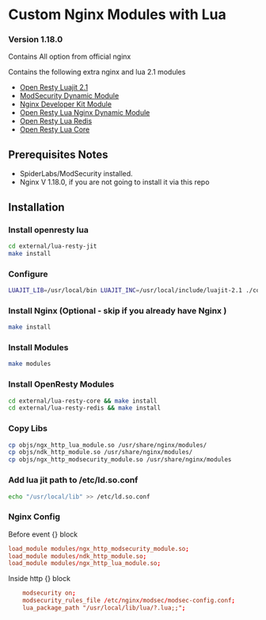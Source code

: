 # Custom Nginx Modules with Lua
### Version 1.18.0
Contains All option from official nginx

Contains the following extra nginx and lua 2.1 modules

- [Open Resty Luajit 2.1](https://github.com/3CSDesign/nginx-3cs/tree/main/external/lua-resty-jit#readme)
- [ModSecurity Dynamic Module](https://github.com/3CSDesign/nginx-3cs/tree/main/dynamic/ModSecurity#readme)
- [Nginx Developer Kit Module](https://github.com/3CSDesign/nginx-3cs/tree/main/external/ngx_devel_kit#readme)
- [Open Resty Lua Nginx Dynamic Module](https://github.com/3CSDesign/nginx-3cs/tree/main/external/lua_nginx_module#readme)
- [Open Resty Lua Redis](https://github.com/3CSDesign/nginx-3cs/tree/main/external/lua-resty-redis#readme)
- [Open Resty Lua Core](https://github.com/3CSDesign/nginx-3cs/tree/main/external/lua-resty-core#readme)

## Prerequisites Notes

- SpiderLabs/ModSecurity installed.
- Nginx V 1.18.0, if you are not going to install it via this repo

## Installation

### Install openresty lua
```sh 
cd external/lua-resty-jit
make install 
```

### Configure

```sh
LUAJIT_LIB=/usr/local/bin LUAJIT_INC=/usr/local/include/luajit-2.1 ./configure --add-dynamic-module=dynamic/ModSecurity --add-dynamic-module=external/ngx_devel_kit --add-dynamic-module=external/lua_nginx_module --with-compat
```

### Install Nginx (Optional - skip if you already have Nginx )
```sh
make install
```

### Install Modules
```sh
make modules
```

### Install OpenResty Modules

```sh
cd external/lua-resty-core && make install
cd external/lua-resty-redis && make install
```

### Copy Libs
```sh
cp objs/ngx_http_lua_module.so /usr/share/nginx/modules/
cp objs/ndk_http_module.so /usr/share/nginx/modules/
cp objs/ngx_http_modsecurity_module.so /usr/share/nginx/modules
```

### Add lua jit path to /etc/ld.so.conf
```sh
echo "/usr/local/lib" >> /etc/ld.so.conf
```

### Nginx Config

Before event {} block

```conf
load_module modules/ngx_http_modsecurity_module.so;
load_module modules/ndk_http_module.so;
load_module modules/ngx_http_lua_module.so;
```

Inside http {} block

```conf
    modsecurity on;
    modsecurity_rules_file /etc/nginx/modsec/modsec-config.conf;
	lua_package_path "/usr/local/lib/lua/?.lua;;";
```